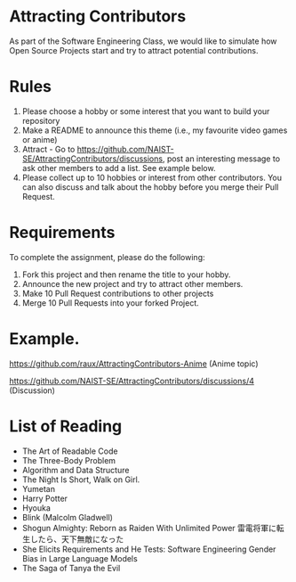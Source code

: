 # Attracting Contributors
As part of the Software Engineering Class, we would like to simulate how Open Source Projects start and try to attract potential contributions.

# Rules

1. Please choose a hobby or some interest that you want to build your repository
2. Make a README to announce this theme (i.e., my favourite video games or anime)
3. Attract - Go to https://github.com/NAIST-SE/AttractingContributors/discussions, post an interesting message to ask other members to add a list. See example below.
4. Please collect up to 10 hobbies or interest from other contributors. You can also discuss and talk about the hobby before you merge their Pull Request.

# Requirements
To complete the assignment, please do the following:
1. Fork this project and then rename the title to your hobby. 
2. Announce the new project and try to attract other members.
3. Make 10 Pull Request contributions to other projects
4. Merge 10 Pull Requests into your forked Project.

# Example. 
https://github.com/raux/AttractingContributors-Anime (Anime topic)

https://github.com/NAIST-SE/AttractingContributors/discussions/4 (Discussion)

# List of Reading
- The Art of Readable Code
- The Three-Body Problem
- Algorithm and Data Structure
- The Night Is Short, Walk on Girl.
- Yumetan
- Harry Potter
- Hyouka
- Blink (Malcolm Gladwell)
- Shogun Almighty: Reborn as Raiden With Unlimited Power 雷電将軍に転生したら、天下無敵になった
- She Elicits Requirements and He Tests: Software Engineering Gender Bias in Large Language Models
- The Saga of Tanya the Evil
